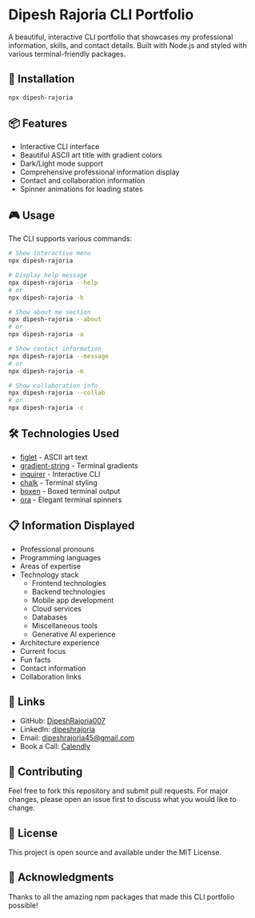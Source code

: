 # Dipesh Rajoria CLI Portfolio

A beautiful, interactive CLI portfolio that showcases my professional information, skills, and contact details. Built with Node.js and styled with various terminal-friendly packages.

## 🚀 Installation

```bash
npx dipesh-rajoria
```

## 📦 Features

- Interactive CLI interface
- Beautiful ASCII art title with gradient colors
- Dark/Light mode support
- Comprehensive professional information display
- Contact and collaboration information
- Spinner animations for loading states

## 🎮 Usage

The CLI supports various commands:

```bash
# Show interactive menu
npx dipesh-rajoria

# Display help message
npx dipesh-rajoria --help
# or
npx dipesh-rajoria -h

# Show about me section
npx dipesh-rajoria --about
# or
npx dipesh-rajoria -a

# Show contact information
npx dipesh-rajoria --message
# or
npx dipesh-rajoria -m

# Show collaboration info
npx dipesh-rajoria --collab
# or
npx dipesh-rajoria -c
```

## 🛠️ Technologies Used

- [figlet](https://www.npmjs.com/package/figlet) - ASCII art text
- [gradient-string](https://www.npmjs.com/package/gradient-string) - Terminal gradients
- [inquirer](https://www.npmjs.com/package/inquirer) - Interactive CLI
- [chalk](https://www.npmjs.com/package/chalk) - Terminal styling
- [boxen](https://www.npmjs.com/package/boxen) - Boxed terminal output
- [ora](https://www.npmjs.com/package/ora) - Elegant terminal spinners

## 📋 Information Displayed

- Professional pronouns
- Programming languages
- Areas of expertise
- Technology stack
  - Frontend technologies
  - Backend technologies
  - Mobile app development
  - Cloud services
  - Databases
  - Miscellaneous tools
  - Generative AI experience
- Architecture experience
- Current focus
- Fun facts
- Contact information
- Collaboration links

## 🔗 Links

- GitHub: [DipeshRajoria007](https://github.com/DipeshRajoria007)
- LinkedIn: [dipeshrajoria](https://www.linkedin.com/in/dipeshrajoria/)
- Email: dipeshrajoria45@gmail.com
- Book a Call: [Calendly](https://calendly.com/dipeshrajoria)

## 🤝 Contributing

Feel free to fork this repository and submit pull requests. For major changes, please open an issue first to discuss what you would like to change.

## 📝 License

This project is open source and available under the MIT License.

## 🙏 Acknowledgments

Thanks to all the amazing npm packages that made this CLI portfolio possible!
